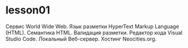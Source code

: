 # lesson01
Сервис World Wide Web. Язык разметки HyperText Markup Language (HTML). Семантика HTML. Валидация разметки. Редактор кода Visual Studio Code. Локальный Веб-сервер. Хостинг Neocities.org.

